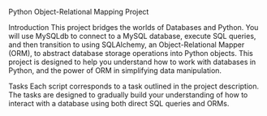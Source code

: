 Python Object-Relational Mapping Project

Introduction
This project bridges the worlds of Databases and Python. You will use MySQLdb to connect to a MySQL database, execute SQL queries, and then transition to using SQLAlchemy, an Object-Relational Mapper (ORM), to abstract database storage operations into Python objects. This project is designed to help you understand how to work with databases in Python, and the power of ORM in simplifying data manipulation.


Tasks
Each script corresponds to a task outlined in the project description. The tasks are designed to gradually build your understanding of how to interact with a database using both direct SQL queries and ORMs.
